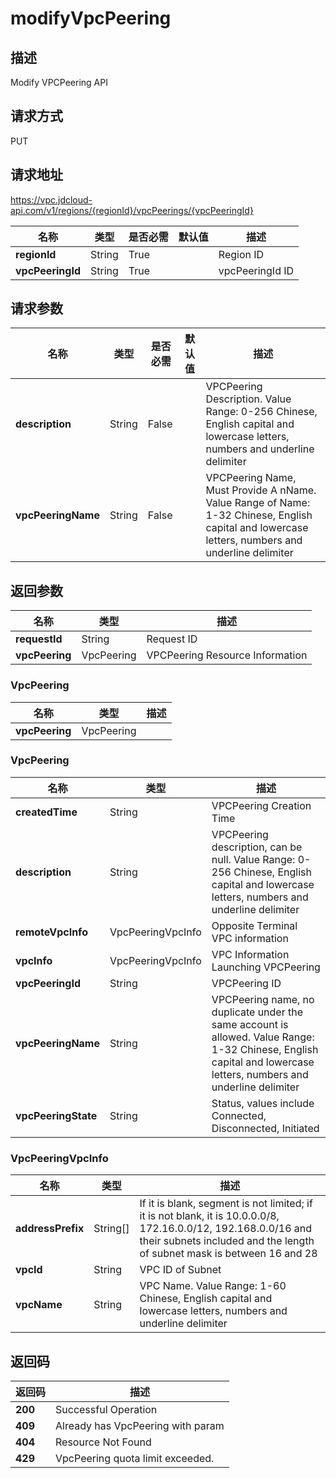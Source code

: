 # modifyVpcPeering


## 描述
Modify VPCPeering API

## 请求方式
PUT

## 请求地址
https://vpc.jdcloud-api.com/v1/regions/{regionId}/vpcPeerings/{vpcPeeringId}

|名称|类型|是否必需|默认值|描述|
|---|---|---|---|---|
|**regionId**|String|True| |Region ID|
|**vpcPeeringId**|String|True| |vpcPeeringId ID|

## 请求参数
|名称|类型|是否必需|默认值|描述|
|---|---|---|---|---|
|**description**|String|False| |VPCPeering Description. Value Range: 0-256 Chinese, English capital and lowercase letters, numbers and underline delimiter|
|**vpcPeeringName**|String|False| |VPCPeering Name, Must Provide A nName. Value Range of Name: 1-32 Chinese, English capital and lowercase letters, numbers and underline delimiter|


## 返回参数
|名称|类型|描述|
|---|---|---|
|**requestId**|String|Request ID|
|**vpcPeering**|VpcPeering|VPCPeering Resource Information|

### VpcPeering
|名称|类型|描述|
|---|---|---|
|**vpcPeering**|VpcPeering| |
### VpcPeering
|名称|类型|描述|
|---|---|---|
|**createdTime**|String|VPCPeering Creation Time|
|**description**|String|VPCPeering description, can be null. Value Range: 0-256 Chinese, English capital and lowercase letters, numbers and underline delimiter|
|**remoteVpcInfo**|VpcPeeringVpcInfo|Opposite Terminal VPC information|
|**vpcInfo**|VpcPeeringVpcInfo|VPC Information Launching VPCPeering|
|**vpcPeeringId**|String|VPCPeering ID|
|**vpcPeeringName**|String|VPCPeering name, no duplicate under the same account is allowed. Value Range: 1-32 Chinese, English capital and lowercase letters, numbers and underline delimiter|
|**vpcPeeringState**|String|Status, values include Connected, Disconnected, Initiated|
### VpcPeeringVpcInfo
|名称|类型|描述|
|---|---|---|
|**addressPrefix**|String[]|If it is blank, segment is not limited; if it is not blank, it is 10.0.0.0/8, 172.16.0.0/12, 192.168.0.0/16 and their subnets included and the length of subnet mask is between 16 and 28|
|**vpcId**|String|VPC ID of Subnet|
|**vpcName**|String|VPC Name. Value Range: 1-60 Chinese, English capital and lowercase letters, numbers and underline delimiter|

## 返回码
|返回码|描述|
|---|---|
|**200**|Successful Operation|
|**409**|Already has VpcPeering with param|
|**404**|Resource Not Found|
|**429**|VpcPeering quota limit exceeded.|
